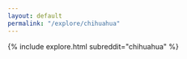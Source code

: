 ```yaml
---
layout: default
permalink: "/explore/chihuahua"
---
```


{% include explore.html subreddit="chihuahua" %}
